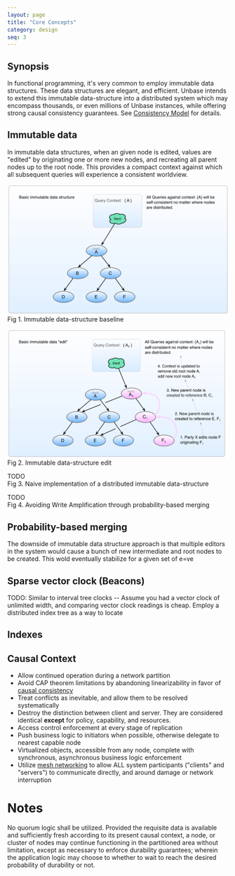 ```yaml
---
layout: page
title: "Core Concepts"
category: design
seq: 3
---
```


## Synopsis

In functional programming, it's very common to employ immutable data structures.
These data structures are elegant, and efficient. Unbase intends to extend this immutable data-structure into a distributed system which may encompass thousands, or even millions of Unbase instances, while offering strong causal consistency guarantees. See [Consistency Model](consistency-model) for details.


## Immutable data

In immutable data structures, when an given node is edited, values are "edited" by originating one or more new nodes, and recreating all parent nodes up to the root node. This provides a compact context against which all subsequent queries will experience a consistent worldview.

<img src="media/immutable_ds_1.png" style="width: 910px; max-width: 100%"><br>
Fig 1. Immutable data-structure baseline

<img src="media/immutable_ds_2.png" style="width: 910px; max-width: 100%"><br>
Fig 2. Immutable data-structure edit

TODO<br>
Fig 3. Naive implementation of a distributed immutable data-structure

TODO<br>
Fig 4. Avoiding Write Amplification through probability-based merging


## Probability-based merging

The downside of immutable data structure approach is that multiple editors in the system would cause a bunch of new intermediate and root nodes to be created. This wold eventually stabilize for a given set of e=ve

## Sparse vector clock (Beacons)

TODO: Similar to interval tree clocks --
Assume you had a vector clock of unlimited width, and comparing vector clock readings is cheap.
Employ a distributed index tree as a way to locate

## Indexes

## Causal Context



* Allow continued operation during a network partition
 * Avoid CAP theorem limitations by abandoning linearizability in favor of [causal consistency](http://sns.cs.princeton.edu/projects/cops-and-eiger/)
 * Treat conflicts as inevitable, and allow them to be resolved systematically
* Destroy the distinction between client and server. They are considered identical **except** for policy, capability, and resources.
 * Access control enforcement at every stage of replication
 * Push business logic to initiators when possible, otherwise delegate to nearest capable node
* Virtualized objects, accessible from any node, complete with synchronous, asynchronous business logic enforcement
* Utilize [mesh networking](https://github.com/telehash/telehash.org/tree/master/v3) to allow ALL system participants ("clients" and "servers") to communicate directly, and around damage or network interruption


# Notes
No quorum logic shall be utilized. Provided the requisite data is available and sufficiently fresh according to its present causal context, a node, or cluster of nodes may continue functioning in the partitioned area without limitation, except as necessary to enforce durability guarantees; wherein the application logic may choose to whether to wait to reach the desired probability of durability or not.

